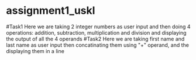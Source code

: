 # assignment1_uskl
#Task1
Here we are taking 2 integer numbers as user input and then doing 4 operations: addition, subtraction, multiplication and division
and displaying the output of all the 4 operands
#Task2
Here we are taking first name and last name as user input then concatinating them using "+" operand, and the displaying them in a line
